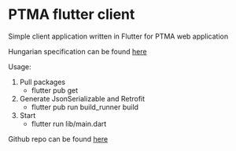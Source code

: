 # PTMA flutter client
Simple client application written in Flutter for PTMA web application

Hungarian specification can be found [here](https://becgabi.github.io/ptma-flutter-client)

Usage:
1. Pull packages
    - flutter pub get
1. Generate JsonSerializable and Retrofit
    - flutter pub run build_runner build
1. Start
    - flutter run lib/main.dart

Github repo can be found [here](https://github.com/becgabi/ptma-flutter-client)
